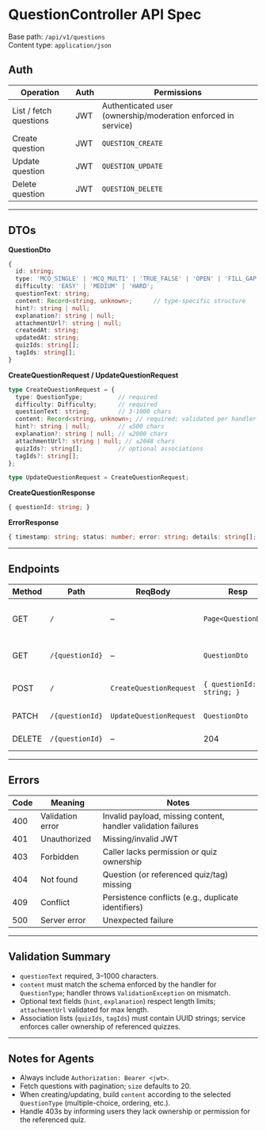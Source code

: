 # QuestionController API Spec

Base path: `/api/v1/questions`\
Content type: `application/json`

## Auth

| Operation | Auth | Permissions |
| ---------- | ---- | ----------- |
| List / fetch questions | JWT | Authenticated user (ownership/moderation enforced in service) |
| Create question | JWT | `QUESTION_CREATE` |
| Update question | JWT | `QUESTION_UPDATE` |
| Delete question | JWT | `QUESTION_DELETE` |

---

## DTOs

**QuestionDto**

```ts
{
  id: string;
  type: 'MCQ_SINGLE' | 'MCQ_MULTI' | 'TRUE_FALSE' | 'OPEN' | 'FILL_GAP' | 'ORDERING' | 'MATCHING' | 'COMPLIANCE' | 'HOTSPOT';
  difficulty: 'EASY' | 'MEDIUM' | 'HARD';
  questionText: string;
  content: Record<string, unknown>;      // type-specific structure
  hint?: string | null;
  explanation?: string | null;
  attachmentUrl?: string | null;
  createdAt: string;
  updatedAt: string;
  quizIds: string[];
  tagIds: string[];
}
```

**CreateQuestionRequest / UpdateQuestionRequest**

```ts
type CreateQuestionRequest = {
  type: QuestionType;          // required
  difficulty: Difficulty;      // required
  questionText: string;        // 3-1000 chars
  content: Record<string, unknown>; // required; validated per handler
  hint?: string | null;        // ≤500 chars
  explanation?: string | null; // ≤2000 chars
  attachmentUrl?: string | null; // ≤2048 chars
  quizIds?: string[];          // optional associations
  tagIds?: string[];
};

type UpdateQuestionRequest = CreateQuestionRequest;
```

**CreateQuestionResponse**

```ts
{ questionId: string; }
```

**ErrorResponse**

```ts
{ timestamp: string; status: number; error: string; details: string[]; }
```

---

## Endpoints

| Method | Path | ReqBody | Resp | Auth | Notes |
| ------ | ---- | ------- | ---- | ---- | ----- |
| GET | `/` | – | `Page<QuestionDto>` | JWT | Query params: `quizId`, `page`, `size`; sorted by `createdAt DESC` |
| GET | `/{questionId}` | – | `QuestionDto` | JWT | Ownership/moderator enforcement in service |
| POST | `/` | `CreateQuestionRequest` | `{ questionId: string; }` | `QUESTION_CREATE` | Requires caller to own referenced quizzes |
| PATCH | `/{questionId}` | `UpdateQuestionRequest` | `QuestionDto` | `QUESTION_UPDATE` | Returns updated question |
| DELETE | `/{questionId}` | – | 204 | `QUESTION_DELETE` | Removes question and associations |

---

## Errors

| Code | Meaning | Notes |
| ---- | ------- | ----- |
| 400 | Validation error | Invalid payload, missing content, handler validation failures |
| 401 | Unauthorized | Missing/invalid JWT |
| 403 | Forbidden | Caller lacks permission or quiz ownership |
| 404 | Not found | Question (or referenced quiz/tag) missing |
| 409 | Conflict | Persistence conflicts (e.g., duplicate identifiers) |
| 500 | Server error | Unexpected failure |

---

## Validation Summary

- `questionText` required, 3–1000 characters.
- `content` must match the schema enforced by the handler for `QuestionType`; handler throws `ValidationException` on mismatch.
- Optional text fields (`hint`, `explanation`) respect length limits; `attachmentUrl` validated for max length.
- Association lists (`quizIds`, `tagIds`) must contain UUID strings; service enforces caller ownership of referenced quizzes.

---

## Notes for Agents

- Always include `Authorization: Bearer <jwt>`.
- Fetch questions with pagination; `size` defaults to 20.
- When creating/updating, build `content` according to the selected `QuestionType` (multiple-choice, ordering, etc.).
- Handle 403s by informing users they lack ownership or permission for the referenced quiz.
